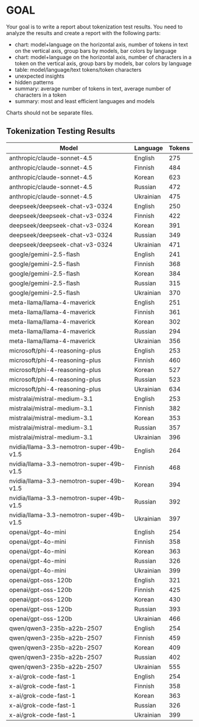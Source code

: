 # GOAL

Your goal is to write a report about tokenization test results. You need to analyze the results and create a report with the following parts:
  - chart: model+language on the horizontal axis, number of tokens in text on the vertical axis, group bars by models, bar colors by language
  - chart: model+language on the horizontal axis, number of characters in a token on the vertical axis, group bars by models, bar colors by language
  - table: model/language/text tokens/token characters
  - unexpected insights
  - hidden patterns
  - summary: average number of tokens in text, average number of characters in a token
  - summary: most and least efficient languages and models

Charts should not be separate files.

## Tokenization Testing Results

| Model | Language | Tokens |
|-------|----------|--------|
| anthropic/claude-sonnet-4.5 | English | 275 |
| anthropic/claude-sonnet-4.5 | Finnish | 484 |
| anthropic/claude-sonnet-4.5 | Korean | 623 |
| anthropic/claude-sonnet-4.5 | Russian | 472 |
| anthropic/claude-sonnet-4.5 | Ukrainian | 475 |
| deepseek/deepseek-chat-v3-0324 | English | 250 |
| deepseek/deepseek-chat-v3-0324 | Finnish | 422 |
| deepseek/deepseek-chat-v3-0324 | Korean | 391 |
| deepseek/deepseek-chat-v3-0324 | Russian | 349 |
| deepseek/deepseek-chat-v3-0324 | Ukrainian | 471 |
| google/gemini-2.5-flash | English | 241 |
| google/gemini-2.5-flash | Finnish | 368 |
| google/gemini-2.5-flash | Korean | 384 |
| google/gemini-2.5-flash | Russian | 315 |
| google/gemini-2.5-flash | Ukrainian | 370 |
| meta-llama/llama-4-maverick | English | 251 |
| meta-llama/llama-4-maverick | Finnish | 361 |
| meta-llama/llama-4-maverick | Korean | 302 |
| meta-llama/llama-4-maverick | Russian | 294 |
| meta-llama/llama-4-maverick | Ukrainian | 356 |
| microsoft/phi-4-reasoning-plus | English | 253 |
| microsoft/phi-4-reasoning-plus | Finnish | 460 |
| microsoft/phi-4-reasoning-plus | Korean | 527 |
| microsoft/phi-4-reasoning-plus | Russian | 523 |
| microsoft/phi-4-reasoning-plus | Ukrainian | 634 |
| mistralai/mistral-medium-3.1 | English | 253 |
| mistralai/mistral-medium-3.1 | Finnish | 382 |
| mistralai/mistral-medium-3.1 | Korean | 353 |
| mistralai/mistral-medium-3.1 | Russian | 357 |
| mistralai/mistral-medium-3.1 | Ukrainian | 396 |
| nvidia/llama-3.3-nemotron-super-49b-v1.5 | English | 264 |
| nvidia/llama-3.3-nemotron-super-49b-v1.5 | Finnish | 468 |
| nvidia/llama-3.3-nemotron-super-49b-v1.5 | Korean | 394 |
| nvidia/llama-3.3-nemotron-super-49b-v1.5 | Russian | 392 |
| nvidia/llama-3.3-nemotron-super-49b-v1.5 | Ukrainian | 397 |
| openai/gpt-4o-mini | English | 254 |
| openai/gpt-4o-mini | Finnish | 358 |
| openai/gpt-4o-mini | Korean | 363 |
| openai/gpt-4o-mini | Russian | 326 |
| openai/gpt-4o-mini | Ukrainian | 399 |
| openai/gpt-oss-120b | English | 321 |
| openai/gpt-oss-120b | Finnish | 425 |
| openai/gpt-oss-120b | Korean | 430 |
| openai/gpt-oss-120b | Russian | 393 |
| openai/gpt-oss-120b | Ukrainian | 466 |
| qwen/qwen3-235b-a22b-2507 | English | 254 |
| qwen/qwen3-235b-a22b-2507 | Finnish | 459 |
| qwen/qwen3-235b-a22b-2507 | Korean | 409 |
| qwen/qwen3-235b-a22b-2507 | Russian | 402 |
| qwen/qwen3-235b-a22b-2507 | Ukrainian | 555 |
| x-ai/grok-code-fast-1 | English | 254 |
| x-ai/grok-code-fast-1 | Finnish | 358 |
| x-ai/grok-code-fast-1 | Korean | 363 |
| x-ai/grok-code-fast-1 | Russian | 326 |
| x-ai/grok-code-fast-1 | Ukrainian | 399 |

